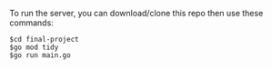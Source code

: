 To run the server, you can download/clone this repo then use these commands:

```
$cd final-project
$go mod tidy
$go run main.go
```
